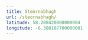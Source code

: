 ```yaml
---
title: Steòrnabhagh
url: /steornabhagh/
latitude: 58.208420000000004
longitude: -6.388107700000001
---
```

